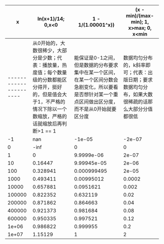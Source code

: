 
|x|ln(x+1)/14; 0,x<0|1 - 1/(1.00001^x))|(x - min)/(max-min); 1, x>max; 0, x<min|
|---|---|---|---|
|----------------------|从0开始的，大数很稀少，大部分是少数；代表：播放量，热度值；每个数量级的分数都能区分得开，挺好的，但是值会大于1，不严格的情况下除以一个数缩放，严格的话就缩放后再判断>1 == 1|能保证是0-1之间，但是数据的分布要求集中在某一个区间，在某一个区间分数会急剧变化，所以要看是否想针对某一个重点区间做出区分度，而不是从0开始就要区分度|数据均匀分布的，k斜率即可；代表：出版日期；要求数据均匀分布，如果大数很稀疏的话那么大部分分值都很低|
|-1      |nan     |-1e-05  |-2e-07|
|0   |    -inf  |         0       |        0
|1   |    0               |9.9999e-06      |2e-07
|10     | 0.16447         |9.99945e-05     |2e-06
|100     |0.328941        |0.000999495     |2e-05
|1000    |0.493411        |0.00995012      |0.0002
|10000   |0.657881        |0.0951621       |0.002
|100000  |0.822352        |0.632119        |0.02
|200000  |0.871862        |0.864663        |0.04
|400000  |0.921373        |0.981684        |0.08
|600000  |0.950335        |0.997521        |0.12
|1e+06   |0.986822        |0.999955        |0.2
|1e+07   |1.15129         |1               |2